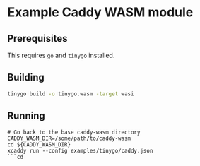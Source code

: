# Example Caddy WASM module

## Prerequisites
This requires `go` and `tinygo` installed.

## Building
```sh
tinygo build -o tinygo.wasm -target wasi
```

## Running
```
# Go back to the base caddy-wasm directory
CADDY_WASM_DIR=/some/path/to/caddy-wasm
cd ${CADDY_WASM_DIR}
xcaddy run --config examples/tinygo/caddy.json
```cd